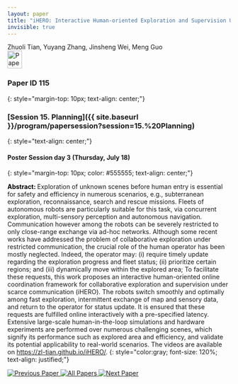```yaml
---
layout: paper
title: "iHERO: Interactive Human-oriented Exploration and Supervision Under Scarce Communication"
invisible: true
---
```

<div class="paper-authors">
<div class="paper-author-box">
    <div class="paper-author-name">Zhuoli Tian, Yuyang Zhang, Jinsheng Wei, Meng Guo</div>
    <div class="paper-author-uni"></div>
</div>

</div><div class="paper-pdf">
                <div> <a href="https://www.roboticsproceedings.org/rss20/p115.pdf"><img src="{{ site.baseurl }}/images/paper_link.png" alt="Paper Website" width = "33"  height = "40"/></a> </div>
                </div>

### Paper ID 115
{: style="margin-top: 10px; text-align: center;"}

### [Session 15. Planning]({{ site.baseurl }}/program/papersession?session=15.%20Planning)
{: style="text-align: center;"}

#### Poster Session day 3 (Thursday, July 18)
{: style="margin-top: 10px; color: #555555; text-align: center;"}

<b style="color: black;">Abstract: </b>Exploration of unknown scenes before human entry is essential for safety and efficiency in numerous scenarios, e.g., subterranean exploration, reconnaissance, search and rescue missions. Fleets of autonomous robots are particularly suitable for this task, via concurrent exploration, multi-sensory perception and autonomous navigation. Communication however among the robots can be severely restricted to only close-range exchange via ad-hoc networks. Although some recent works have addressed the problem of collaborative exploration under restricted communication, the crucial role of the human operator has been mostly neglected. Indeed, the operator may: (i) require timely update regarding the exploration progress and fleet status; (ii) prioritize certain regions; and (iii) dynamically move within the explored area; To facilitate these requests, this work proposes an interactive human-oriented online coordination framework for collaborative exploration and supervision under scarce communication (iHERO). The robots switch smoothly and optimally among fast exploration, intermittent exchange of map and sensory data, and return to the operator for status update. It is ensured that these requests are fulfilled online interactively with a pre-specified latency. Extensive large-scale human-in-the-loop simulations and hardware experiments are performed over numerous challenging scenes, which signify its performance such as explored area and efficiency, and validate its potential applicability to real-world scenarios. The videos are available on https://zl-tian.github.io/iHERO/.
{: style="color:gray; font-size: 120%; text-align: justified;"}


<div class="paper-menu">
<a href="{{ site.baseurl }}/program/papers/114/"> <img src="{{ site.baseurl }}/images/previous_paper_icon.png" alt="Previous Paper" title="Previous Paper"/> </a>
<a href="{{ site.baseurl }}/program/papers"><img src="{{ site.baseurl }}/images/overview_icon.png" alt="All Papers" title="All Papers"/> </a>
<a href="{{ site.baseurl }}/program/papers/116/"> <img src="{{ site.baseurl }}/images/next_paper_icon.png" alt="Next Paper" title="Next Paper"/> </a>

</div>
